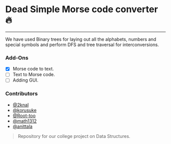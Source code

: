 # Dead Simple Morse code converter :fire:
---

We have used Binary trees for laying out all the alphabets, numbers and special symbols and perform DFS and tree traversal for interconversions.

### Add-Ons

- [x] Morse code to text.
- [ ] Text to Morse code.
- [ ] Adding GUI.

### Contributors

- [@2knal](https://github.com/2knal)
- [@korusuke](https://github.com/korusuke)
- [@Root-too](https://github.com/Root-too)
- [@math1312](https://github.com/math1312)
- [@anittala](https://github.com/anittala)

> Repository for our college project on Data Structures.

